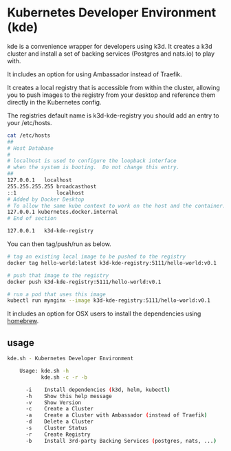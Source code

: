 # Kubernetes Developer Environment (kde)

kde is a convenience wrapper for developers using k3d.  It creates a k3d cluster and install a set of backing services (Postgres and nats.io) to play with.

It includes an option for using Ambassador instead of Traefik.

It creates a local registry that is accessible from within the cluster, allowing you to push images to the registry from your desktop and reference them directly in the Kubernetes config. 

The registries default name is k3d-kde-registry you should add an entry to your /etc/hosts. 

```sh
cat /etc/hosts
##
# Host Database
#
# localhost is used to configure the loopback interface
# when the system is booting.  Do not change this entry.
##
127.0.0.1	localhost
255.255.255.255	broadcasthost
::1             localhost
# Added by Docker Desktop
# To allow the same kube context to work on the host and the container:
127.0.0.1 kubernetes.docker.internal
# End of section

127.0.0.1	k3d-kde-registry
```

You can then tag/push/run as below.

```sh
# tag an existing local image to be pushed to the registry
docker tag hello-world:latest k3d-kde-registry:5111/hello-world:v0.1

# push that image to the registry
docker push k3d-kde-registry:5111/hello-world:v0.1

# run a pod that uses this image
kubectl run mynginx --image k3d-kde-registry:5111/hello-world:v0.1
```


It includes an option for OSX users to install the dependencies using [homebrew](https://brew.sh/).

## usage

```sh
kde.sh - Kubernetes Developer Environment

    Usage: kde.sh -h
           kde.sh -c -r -b

      -i    Install dependencies (k3d, helm, kubectl)
      -h    Show this help message
      -v    Show Version
      -c    Create a Cluster
      -a    Create a Cluster with Ambassador (instead of Traefik)
      -d    Delete a Cluster
      -s    Cluster Status
      -r    Create Registry
      -b    Install 3rd-party Backing Services (postgres, nats, ...)
```
